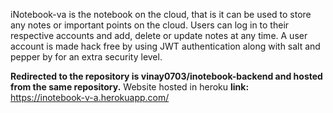 iNotebook-va is the notebook on the cloud, that is it can be used to store any notes or important points on the cloud.
Users can log in to their respective accounts and add, delete or update notes at any time.
A user account is made hack free by using JWT authentication along with salt and pepper by for an extra security level.

**Redirected to the repository is vinay0703/inotebook-backend and hosted from the same repository.**
Website hosted in heroku **link:** https://inotebook-v-a.herokuapp.com/
